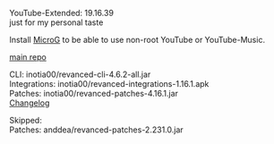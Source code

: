 YouTube-Extended: 19.16.39  
just for my personal taste  

Install [MicroG](https://github.com/ReVanced/GmsCore/releases) to be able to use non-root YouTube or YouTube-Music.  

[main repo](https://github.com/pembotol/Rev)
  
CLI: inotia00/revanced-cli-4.6.2-all.jar  
Integrations: inotia00/revanced-integrations-1.16.1.apk  
Patches: inotia00/revanced-patches-4.16.1.jar  
[Changelog](https://github.com/inotia00/revanced-patches/releases/tag/v4.16.1)  

Skipped:  
Patches: anddea/revanced-patches-2.231.0.jar    
